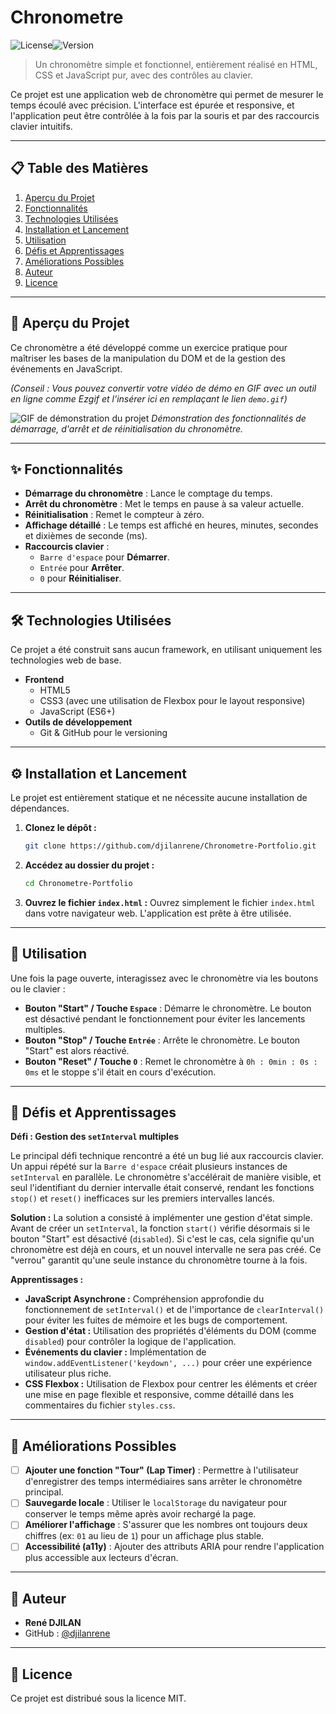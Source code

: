 # Chronometre

![License](https://img.shields.io/badge/license-MIT-blue.svg)![Version](https://img.shields.io/badge/version-1.0.0-green.svg)

> Un chronomètre simple et fonctionnel, entièrement réalisé en HTML, CSS et JavaScript pur, avec des contrôles au clavier.

Ce projet est une application web de chronomètre qui permet de mesurer le temps écoulé avec précision. L'interface est épurée et responsive, et l'application peut être contrôlée à la fois par la souris et par des raccourcis clavier intuitifs.

---

## 📋 Table des Matières

1.  [Aperçu du Projet](#-aperçu-du-projet)
2.  [Fonctionnalités](#-fonctionnalités)
3.  [Technologies Utilisées](#-technologies-utilisées)
4.  [Installation et Lancement](#-installation-et-lancement)
5.  [Utilisation](#-utilisation)
6.  [Défis et Apprentissages](#-défis-et-apprentissages)
7.  [Améliorations Possibles](#-améliorations-possibles)
8.  [Auteur](#-auteur)
9.  [Licence](#-licence)

---

## 🚀 Aperçu du Projet

Ce chronomètre a été développé comme un exercice pratique pour maîtriser les bases de la manipulation du DOM et de la gestion des événements en JavaScript.

*(Conseil : Vous pouvez convertir votre vidéo de démo en GIF avec un outil en ligne comme Ezgif et l'insérer ici en remplaçant le lien `demo.gif`)*

![GIF de démonstration du projet](./demo.gif)
*Démonstration des fonctionnalités de démarrage, d'arrêt et de réinitialisation du chronomètre.*

---

## ✨ Fonctionnalités

*   **Démarrage du chronomètre** : Lance le comptage du temps.
*   **Arrêt du chronomètre** : Met le temps en pause à sa valeur actuelle.
*   **Réinitialisation** : Remet le compteur à zéro.
*   **Affichage détaillé** : Le temps est affiché en heures, minutes, secondes et dixièmes de seconde (ms).
*   **Raccourcis clavier** :
    *   `Barre d'espace` pour **Démarrer**.
    *   `Entrée` pour **Arrêter**.
    *   `0` pour **Réinitialiser**.

---

## 🛠️ Technologies Utilisées

Ce projet a été construit sans aucun framework, en utilisant uniquement les technologies web de base.

*   **Frontend**
    *   HTML5
    *   CSS3 (avec une utilisation de Flexbox pour le layout responsive)
    *   JavaScript (ES6+)
*   **Outils de développement**
    *   Git & GitHub pour le versioning

---

## ⚙️ Installation et Lancement

Le projet est entièrement statique et ne nécessite aucune installation de dépendances.

1.  **Clonez le dépôt :**
    ```bash
    git clone https://github.com/djilanrene/Chronometre-Portfolio.git
    ```

2.  **Accédez au dossier du projet :**
    ```bash
    cd Chronometre-Portfolio
    ```

3.  **Ouvrez le fichier `index.html` :**
    Ouvrez simplement le fichier `index.html` dans votre navigateur web. L'application est prête à être utilisée.

---

## 📖 Utilisation

Une fois la page ouverte, interagissez avec le chronomètre via les boutons ou le clavier :

*   **Bouton "Start" / Touche `Espace`** : Démarre le chronomètre. Le bouton est désactivé pendant le fonctionnement pour éviter les lancements multiples.
*   **Bouton "Stop" / Touche `Entrée`** : Arrête le chronomètre. Le bouton "Start" est alors réactivé.
*   **Bouton "Reset" / Touche `0`** : Remet le chronomètre à `0h : 0min : 0s : 0ms` et le stoppe s'il était en cours d'exécution.

---

## 🧠 Défis et Apprentissages

**Défi : Gestion des `setInterval` multiples**

Le principal défi technique rencontré a été un bug lié aux raccourcis clavier. Un appui répété sur la `Barre d'espace` créait plusieurs instances de `setInterval` en parallèle. Le chronomètre s'accélérait de manière visible, et seul l'identifiant du dernier intervalle était conservé, rendant les fonctions `stop()` et `reset()` inefficaces sur les premiers intervalles lancés.

**Solution :**
La solution a consisté à implémenter une gestion d'état simple. Avant de créer un `setInterval`, la fonction `start()` vérifie désormais si le bouton "Start" est désactivé (`disabled`). Si c'est le cas, cela signifie qu'un chronomètre est déjà en cours, et un nouvel intervalle ne sera pas créé. Ce "verrou" garantit qu'une seule instance du chronomètre tourne à la fois.

**Apprentissages :**
*   **JavaScript Asynchrone :** Compréhension approfondie du fonctionnement de `setInterval()` et de l'importance de `clearInterval()` pour éviter les fuites de mémoire et les bugs de comportement.
*   **Gestion d'état :** Utilisation des propriétés d'éléments du DOM (comme `disabled`) pour contrôler la logique de l'application.
*   **Événements du clavier :** Implémentation de `window.addEventListener('keydown', ...)` pour créer une expérience utilisateur plus riche.
*   **CSS Flexbox :** Utilisation de Flexbox pour centrer les éléments et créer une mise en page flexible et responsive, comme détaillé dans les commentaires du fichier `styles.css`.

---

## 🔮 Améliorations Possibles

- [ ] **Ajouter une fonction "Tour" (Lap Timer)** : Permettre à l'utilisateur d'enregistrer des temps intermédiaires sans arrêter le chronomètre principal.
- [ ] **Sauvegarde locale** : Utiliser le `localStorage` du navigateur pour conserver le temps même après avoir rechargé la page.
- [ ] **Améliorer l'affichage** : S'assurer que les nombres ont toujours deux chiffres (ex: `01` au lieu de `1`) pour un affichage plus stable.
- [ ] **Accessibilité (a11y)** : Ajouter des attributs ARIA pour rendre l'application plus accessible aux lecteurs d'écran.

---

## 👤 Auteur

*   **René DJILAN**
*   GitHub : [@djilanrene](https://github.com/djilanrene)

---

## 📜 Licence

Ce projet est distribué sous la licence MIT.
